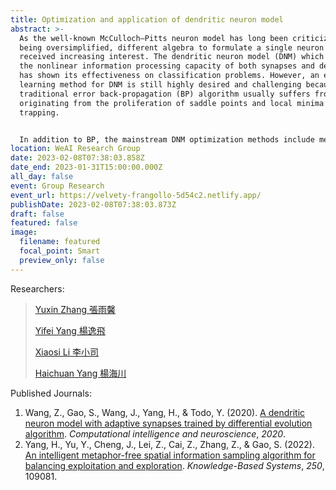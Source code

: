 ```yaml
---
title: Optimization and application of dendritic neuron model
abstract: >-
  As the well-known McCulloch–Pitts neuron model has long been criticized for
  being oversimplified, different algebra to formulate a single neuron model has
  received increasing interest. The dendritic neuron model (DNM) which considers
  the nonlinear information processing capacity of both synapses and dendrites
  has shown its effectiveness on classification problems. However, an effective
  learning method for DNM is still highly desired and challenging because the
  traditional error back-propagation (BP) algorithm usually suffers from issues
  originating from the proliferation of saddle points and local minima
  trapping. 


  In addition to BP, the mainstream DNM optimization methods include meta-heuristic algorithms (MHAs). However, over the decades, MHAs have developed a large number of different algorithms. How to screen suitable MHAs for optimizing DNM has become a hot and challenging area of research. In this study, we classified MHAs into different clusters with different population interaction networks (PIN). The performance of DNMs optimized by different clusters of MHAs is tested in the prediction and classification tasks.
location: WeAI Research Group
date: 2023-02-08T07:38:03.858Z
date_end: 2023-01-31T15:00:00.000Z
all_day: false
event: Group Research
event_url: https://velvety-frangollo-5d54c2.netlify.app/
publishDate: 2023-02-08T07:38:03.873Z
draft: false
featured: false
image:
  filename: featured
  focal_point: Smart
  preview_only: false
---
```

Researchers:

> [Yuxin Zhang 張雨馨](https://velvety-frangollo-5d54c2.netlify.app/author/yuxin-zhang-%E5%BC%B5%E9%9B%A8%E9%A6%A8/)
>
> [Yifei Yang 楊逸飛](https://velvety-frangollo-5d54c2.netlify.app/author/yifei-yang-%E6%A5%8A%E9%80%B8%E9%A3%9B/)
>
> [Xiaosi Li 李小司](https://velvety-frangollo-5d54c2.netlify.app/author/xiaosi-li-%E6%9D%8E%E5%B0%8F%E5%8F%B8/)
>
> [Haichuan Yang 楊海川](https://velvety-frangollo-5d54c2.netlify.app/author/haichuan-yang-%E6%A5%8A%E6%B5%B7%E5%B7%9D/)

Published Journals:

1. Wang, Z., Gao, S., Wang, J., Yang, H., & Todo, Y. (2020). [A dendritic neuron model with adaptive synapses trained by differential evolution algorithm](https://doi.org/10.1155/2020/2710561). *Computational intelligence and neuroscience*, *2020*.
2. Yang, H., Yu, Y., Cheng, J., Lei, Z., Cai, Z., Zhang, Z., & Gao, S. (2022). [An intelligent metaphor-free spatial information sampling algorithm for balancing exploitation and exploration](https://doi.org/10.1016/j.knosys.2022.109081). *Knowledge-Based Systems*, *250*, 109081.